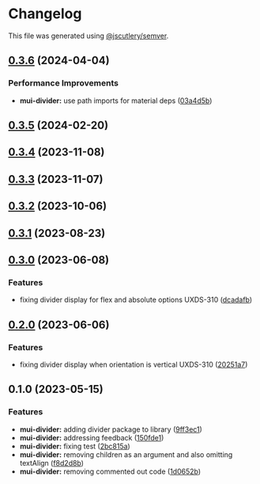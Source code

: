# Changelog

This file was generated using [@jscutlery/semver](https://github.com/jscutlery/semver).

## [0.3.6](https://github.com/Availity/element/compare/@availity/mui-divider@0.3.5...@availity/mui-divider@0.3.6) (2024-04-04)


### Performance Improvements

* **mui-divider:** use path imports for material deps ([03a4d5b](https://github.com/Availity/element/commit/03a4d5b96ca7bac2e0fdcb91a549a78cd7a0845f))

## [0.3.5](https://github.com/Availity/element/compare/@availity/mui-divider@0.3.4...@availity/mui-divider@0.3.5) (2024-02-20)

## [0.3.4](https://github.com/Availity/element/compare/@availity/mui-divider@0.3.3...@availity/mui-divider@0.3.4) (2023-11-08)

## [0.3.3](https://github.com/Availity/element/compare/@availity/mui-divider@0.3.2...@availity/mui-divider@0.3.3) (2023-11-07)

## [0.3.2](https://github.com/Availity/element/compare/@availity/mui-divider@0.3.1...@availity/mui-divider@0.3.2) (2023-10-06)

## [0.3.1](https://github.com/Availity/element/compare/@availity/mui-divider@0.3.0...@availity/mui-divider@0.3.1) (2023-08-23)

## [0.3.0](https://github.com/Availity/element/compare/@availity/mui-divider@0.2.0...@availity/mui-divider@0.3.0) (2023-06-08)

### Features

- fixing divider display for flex and absolute options UXDS-310 ([dcadafb](https://github.com/Availity/element/commit/dcadafb28ae632005e767060250f85da71b262da))

## [0.2.0](https://github.com/Availity/element/compare/@availity/mui-divider@0.1.0...@availity/mui-divider@0.2.0) (2023-06-06)

### Features

- fixing divider display when orientation is vertical UXDS-310 ([20251a7](https://github.com/Availity/element/commit/20251a7430e029982100881d6db436fddb82608a))

## 0.1.0 (2023-05-15)

### Features

- **mui-divider:** adding divider package to library ([9ff3ec1](https://github.com/Availity/element/commit/9ff3ec19b0dcd2fba354513cb9d3ad45a00c5233))
- **mui-divider:** addressing feedback ([150fde1](https://github.com/Availity/element/commit/150fde1324139497cc7aac9b5b887f66e6f64ddc))
- **mui-divider:** fixing test ([2bc815a](https://github.com/Availity/element/commit/2bc815a13025fa90bec91efe16077eb61bdf9641))
- **mui-divider:** removing children as an argument and also omitting textAlign ([f8d2d8b](https://github.com/Availity/element/commit/f8d2d8b245e5ab99ed57a7dbaf447fae2814ce5d))
- **mui-divider:** removing commented out code ([1d0652b](https://github.com/Availity/element/commit/1d0652bdc88cd0a7db437a327f5649a1a28d21fd))
